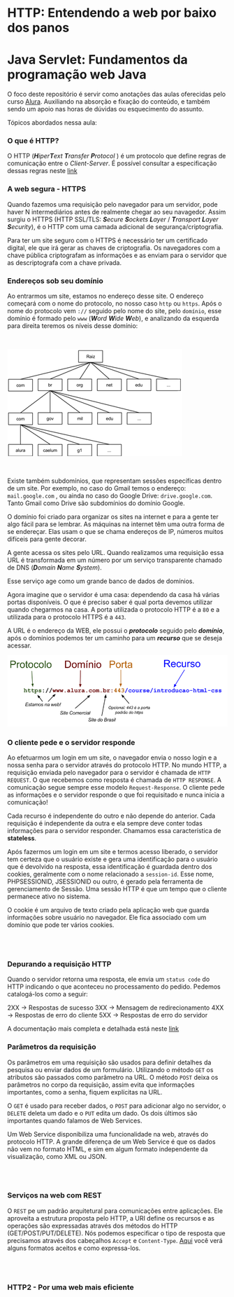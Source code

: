# HTTP: Entendendo a web por baixo dos panos

# Java Servlet: Fundamentos da programação web Java

O foco deste repositório é servir como anotações das aulas oferecidas pelo curso [Alura](https://cursos.alura.com.br/course/http-fundamentos). Auxiliando na absorção e fixação do conteúdo, e também sendo um apoio nas horas de dúvidas ou esquecimento do assunto.

Tópicos abordados nessa aula:

### O que é HTTP?

O HTTP (***H****iper****T****ext* ***T****ransfer* ***P****rotocol* ) é um protocolo que define regras de comunicação entre o *Client-Server*. É possível consultar a especificação dessas regras neste [link](https://datatracker.ietf.org/doc/html/rfc2616)

### A web segura - HTTPS

Quando fazemos uma requisição pelo navegador para um servidor, pode haver N intermediários antes de realmente chegar ao seu navagedor. Assim surgiu o HTTPS (HTTP SSL/TLS: ***S****ecure* ***S****ockets* ***L****ayer* /  ***T****ransport*  ***L****ayer*  ***S****ecurity*), é o HTTP com uma camada adicional de segurança/criptografia.

Para ter um site seguro com o HTTPS é necessário ter um certificado digital, ele que irá gerar as chaves de criptografia. Os navegadores com a chave pública criptografam as informações e as enviam para o servidor que as descriptografa com a chave privada.

### Endereços sob seu domínio

Ao entrarmos um site, estamos no endereço desse site. O endereço começará com o nome do protocolo, no nosso caso `http` ou `https`. Após o nome do protocolo vem `://` seguido pelo nome do site, pelo `domínio`, esse domínio é formado pelo `www` (***W****ord* ***W****ide* ***W****eb*), e analizando da esquerda para direita teremos os níveis desse domínio:

<br>

![hierarquia domínio](https://github.com/AlanaZUP/HTTP/blob/master/domain-hierarquia.png)

<br>

Existe também subdomínios, que representam sessões específicas dentro de um site. Por exemplo, no caso do Gmail temos o endereço: `mail.google.com` , ou ainda no caso do Google Drive: `drive.google.com`. Tanto Gmail como Drive são subdomínios do domínio Google.

O domínio foi criado para organizar os sites na internet e para a gente ter algo fácil para se lembrar. As máquinas na internet têm uma outra forma de se endereçar. Elas usam o que se chama endereços de IP, números muitos difíceis para gente decorar.

A gente acessa os sites pelo URL. Quando realizamos uma requisição essa URL é transformada em um número por um serviço transparente chamado de DNS (***D****omain* ***N****ame* ***S****ystem*).

Esse serviço age como um grande banco de dados de domínios. 

Agora imagine que o servidor é uma casa: dependendo da casa há várias portas disponíveis. O que é preciso saber é qual porta devemos utilizar quando chegarmos na casa. A porta utilizada o protocolo HTTP é a `80` e a utilizada para o protocolo HTTPS é a `443`.

A URL é o endereço da WEB, ele possui o ***protocolo*** seguido pelo ***domínio***, após o domínios podemos ter um caminho para um ***recurso*** que se deseja acessar.

![HTTP-URL](https://github.com/AlanaZUP/HTTP/blob/master/http-url.png)

### O cliente pede e o servidor responde

Ao efetuarmos um login em um site, o navegador envia o nosso login e a nossa senha para o servidor através do protocolo HTTP. No mundo HTTP, a requisição enviada pelo navegador para o servidor é chamada de `HTTP REQUEST`. O que recebemos como resposta é chamada de `HTTP RESPONSE`. A comunicação segue sempre esse modelo `Request-Response`. O cliente pede as informações e o servidor responde o que foi requisitado e nunca inicia a comunicação!

Cada recurso é independente do outro e não depende do anterior. Cada requisição é independente da outra e ela sempre deve conter todas informações para o servidor responder. Chamamos essa característica de **stateless**.

Após fazermos um login em um site e termos acesso liberado, o servidor tem certeza que o usuário existe e gera uma identificação para o usuário que é devolvido na resposta, essa identificação é guardada dentro dos cookies, geralmente com o nome relacionado a `session-id`. Esse nome, PHPSESSIONID, JSESSIONID ou outro, é gerado pela ferramenta de gerenciamento de Sessão. Uma sessão HTTP é que um tempo que o cliente permanece ativo no sistema.

O cookie é um arquivo de texto criado pela aplicação web que guarda informações sobre usuário no navegador. Ele fica associado com um domínio que pode ter vários cookies.

<br>
<br>

### Depurando a requisição HTTP

Quando o servidor retorna uma resposta, ele envia um `status code` do HTTP indicando o que aconteceu no processamento do pedido. Pedemos catalogá-los como a seguir:

2XX -> Respostas de sucesso
3XX -> Mensagem de redirecionamento
4XX -> Respostas de erro do cliente
5XX -> Respostas de erro do servidor

A documentação mais completa e detalhada está neste [link](https://httpstatuses.com/)

### Parâmetros da requisição

Os parâmetros em uma requisição são usados para definir detalhes da pesquisa ou enviar dados de um formulário. Utilizando o método `GET` os atributos são passados como parâmetro na URL. O método `POST` deixa os parâmetros no corpo da requisição, assim evita que informações importantes, como a senha, fiquem explícitas na URL.

O `GET` é usado para receber dados, o `POST` para adicionar algo no servidor, o `DELETE` deleta um dado e o `PUT` edita um dado. Os dois últimos são importantes quando falamos de Web Services.

Um Web Service disponibiliza uma funcionalidade na web, através do protocolo HTTP. A grande diferença de um Web Service é que os dados não vem no formato HTML, e sim em algum formato independente da visualização, como XML ou JSON.

<br>
<br>

### Serviços na web com REST

O `REST` pe um padrão arquitetural para comunicações entre aplicações. Ele aproveita a estrutura proposta pelo HTTP, a URI define os recursos e as operações são expressadas através dos métodos do HTTP (GET/POST/PUT/DELETE). Nós podemos especificar o tipo de resposta que precisamos através dos cabeçalhos `Accept` e `Content-Type`. [Aqui](https://developer.mozilla.org/en-US/docs/Web/HTTP/Basics_of_HTTP/MIME_types) você verá alguns formatos aceitos e como expressa-los.


<br>
<br>

### HTTP2 - Por uma web mais eficiente